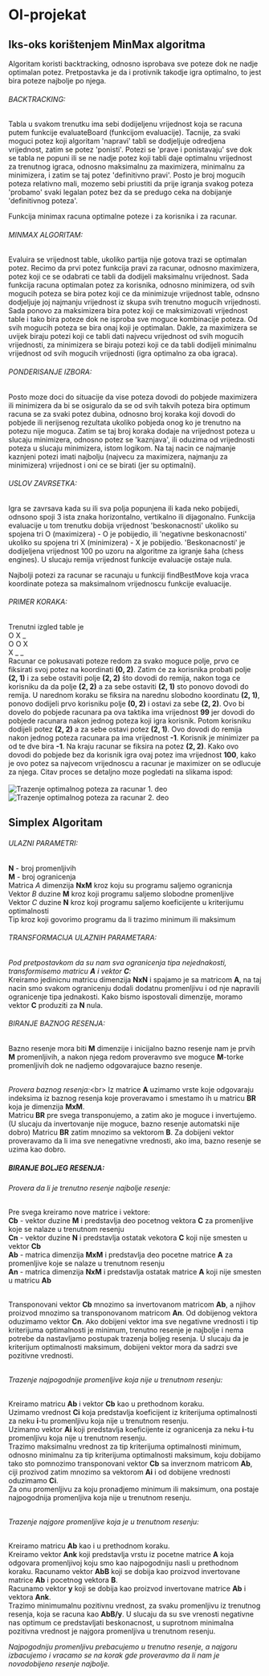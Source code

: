 # OI-projekat

## Iks-oks korištenjem MinMax algoritma

Algoritam koristi backtracking, odnosno isprobava sve poteze dok ne nadje optimalan potez.
Pretpostavka je da i protivnik takodje igra optimalno, to jest bira poteze najbolje po njega.

###### BACKTRACKING:
Tabla u svakom trenutku ima sebi dodijeljenu vrijednost koja se racuna putem funkcije evaluateBoard (funkcijom evaluacije).
Tacnije, za svaki moguci potez koji algoritam 'napravi' tabli se dodjeljuje odredjena vrijednost, zatim se potez 'ponisti'.
Potezi se 'prave i ponistavaju' sve dok se tabla ne popuni ili se ne nadje potez koji tabli daje optimalnu vrijednost za trenutnog 
igraca, odnosno maksimalnu za maximizera, minimalnu za minimizera, i zatim se taj potez 'definitivno pravi'. 
Posto je broj mogucih poteza relativno mali, mozemo sebi priustiti da prije igranja svakog poteza 'probamo' svaki legalan potez
bez da se predugo ceka na dobijanje 'definitivnog poteza'. 

Funkcija minimax racuna optimalne poteze i za korisnika i za racunar. 

###### MINMAX ALGORITAM: 
Evaluira se vrijednost table, ukoliko partija nije gotova trazi se optimalan potez.
Recimo da prvi potez funkcija pravi za racunar, odnosno maximizera, potez koji ce se odabrati ce tabli da dodijeli maksimalnu vrijednost. Sada funkcija racuna optimalan potez za korisnika, odnosno minimizera, od svih mogucih poteza se bira potez koji ce da minimizuje vrijednost table, odnsno dodjeljuje joj najmanju vrijednost iz skupa svih trenutno mogucih vrijednosti. 
Sada ponovo za maksimizera bira potez koji ce maksimizovati vrijednost table i tako bira poteze dok ne isproba sve moguce kombinacije poteza.
Od svih mogucih poteza se bira onaj koji je optimalan.
Dakle, za maximizera se uvijek biraju potezi koji ce tabli dati najvecu vrijednost od svih mogucih vrijednosti, za minimizera
se biraju potezi koji ce da tabli dodijeli minimalnu vrijednost od svih mogucih vrijednosti (igra optimalno za oba igraca).

###### PONDERISANJE IZBORA:
Posto moze doci do situacije da vise poteza dovodi do pobjede maximizera ili minimizera da bi se osiguralo da se od svih
takvih poteza bira optimum racuna se za svaki potez dubina, odnosno broj koraka koji dovodi do pobjede ili nerijsenog rezultata ukoliko pobjeda onog ko je trenutno na potezu nije moguca. 
Zatim se taj broj koraka dodaje na vrijednost poteza u slucaju minimizera, odnosno potez se 'kaznjava', ili oduzima
od vrijednosti poteza u slucaju minimizera, istom logikom. Na taj nacin ce najmanje kaznjeni potezi imati najbolju
(najvecu za maximizera, najmanju za minimizera) vrijednost i oni ce se birati (jer su optimalni).

###### USLOV ZAVRSETKA:
Igra se zavrsava kada su ili sva polja popunjena ili kada neko pobijedi, odnsono spoji 3 ista znaka horizontalno,
vertikalno ili dijagonalno. Funkcija evaluacije u tom trenutku dobija vrijednost 'beskonacnosti' ukoliko su spojena 
tri O (maximizera) - O je pobijedio, ili 'negativne beskonacnosti' ukoliko su spojena tri X (minimizera) - X je pobijedio.
'Beskonacnosti' je dodijeljena vrijednost 100 po uzoru na algoritme za igranje šaha (chess engines).
U slucaju remija vrijednost funkcije evaluacije ostaje nula.

Najbolji potezi za racunar se racunaju u funkciji findBestMove koja vraca koordinate poteza sa maksimalnom
vrijednoscu funkcije evaluacije. 

###### PRIMER KORAKA:
Trenutni izgled table je <br/>
    O X _<br/>
    O O X<br/>
    X _ _<br/>
Racunar ce pokusavati poteze redom za svako moguce polje, prvo ce fiksirati svoj potez na koordinati **(0, 2)**.
Zatim će za korisnika probati polje **(2, 1)** i za sebe ostaviti polje **(2, 2)** što dovodi do remija, nakon toga ce
korisniku da da polje **(2, 2)** a za sebe ostaviti **(2, 1)** sto ponovo dovodi do remija. 
U narednom koraku se fiksira na narednu slobodno koordinatu **(2, 1)**, ponovo dodijeli prvo korisniku polje **(0, 2)** 
i ostavi za sebe **(2, 2)**. Ovo bi dovelo do pobjede racunara pa ova taktika ima vrijednost **99** jer dovodi do pobjede racunara
nakon jednog poteza koji igra korisnik. Potom korisniku dodijeli potez **(2, 2)** a za sebe ostavi potez **(2, 1)**. Ovo dovodi do remija nakon jednog poteza racunara pa ima vrijednost **-1**. Korisnik je minimizer pa od te dve bira **-1**. 
Na kraju racunar se fiksira na potez **(2, 2)**. Kako ovo dovodi do pobjede bez da korisnik igra ovaj potez ima vrijednost **100**, kako je ovo potez sa najvecom vrijednoscu a racunar je maximizer on se odlucuje za njega.
Citav proces se detaljno moze pogledati na slikama ispod:<br/><br/>
![Trazenje optimalnog poteza za racunar 1. deo](ttt1.jpg)
![Trazenje optimalnog poteza za racunar 2. deo](ttt2.jpg)


## Simplex Algoritam

###### ULAZNI PARAMETRI:
**N** - broj promenljivih<br/>
**M** - broj ogranicenja<br/>
Matrica *A* dimenzija **NxM** kroz koju su programu saljemo ogranicnja<br/>
Vektor *B* duzine **M** kroz koji programu saljemo slobodne promenljive<br/>
Vektor *C* duzine **N** kroz koji programu saljemo koeficijente u kriterijumu optimalnosti<br/>
Tip kroz koji govorimo programu da li trazimo minimum ili maksimum<br/>

###### TRANSFORMACIJA ULAZNIH PARAMETARA:

*Pod pretpostavkom da su nam sva ogranicenja tipa nejednakosti, transformisemo matricu **A** i vektor **C**:*<br/>
Kreiramo jedinicnu matricu dimenzija **NxN** i spajamo je sa matricom **A**, na taj nacin smo svakom ogranicenju dodali dodatnu promenljivu i od nje napravili ogranicenje tipa jednakosti. Kako bismo ispostovali dimenzije, moramo vektor **C** produziti za **N** nula.

###### BIRANJE BAZNOG RESENJA:

Bazno resenje mora biti **M** dimenzije i inicijalno bazno resenje nam je prvih **M** promenljivih, a nakon njega redom proveravmo sve moguce **M**-torke promenljivih dok ne nadjemo odgovarajuce bazno resenje. <br/><br/>

*Provera baznog resenja:*<br\>
Iz matrice **A** uzimamo vrste koje odgovaraju indeksima iz baznog resenja koje proveravamo i smestamo ih u matricu **BR** koja je dimenzija **MxM**.<br/>
Matricu **BR** pre svega transponujemo, a zatim ako je moguce i invertujemo. (U slucaju da invertovanje nije moguce, bazno resenje automatski nije dobro) 
Matricu **BR** zatim mnozimo sa vektorom **B**. Za dobijeni vektor proveravamo da li ima sve nenegativne vrednosti, ako ima, bazno resenje se uzima kao dobro.

##### BIRANJE BOLJEG RESENJA:

*Provera da li je trenutno resenje najbolje resenje:*<br/><br/>

Pre svega kreiramo nove matrice i vektore:<br/>
**Cb** - vektor duzine **M** i predstavlja deo pocetnog vektora **C** za promenljive koje se nalaze u trenutnom resenju<br/>
**Cn** - vektor duzine **N** i predstavlja ostatak vekotora **C** koji nije smesten u vektor **Cb**<br/>
**Ab** - matrica dimenzija **MxM** i predstavlja deo pocetne matrice **A** za promenljive koje se nalaze u trenutnom resenju<br/>
**An** - matrica dimenzija **NxM** i predstavlja ostatak matrice **A** koji nije smesten u matricu **Ab**<br/><br/>

Transponovani vektor **Cb** mnozimo sa invertovanom matricom **Ab**, a njihov proizvod mnozimo sa transponovanom matricom **An**. Od dobijenog vektora oduzimamo vektor **Cn**.
Ako dobijeni vektor ima sve negativne vrednosti i tip kriterijuma optimalnosti je minimum, trenutno resenje je najbolje i nema potrebe da nastavljamo postupak trazenja boljeg resenja. U slucaju da je kriterijum optimalnosti maksimum, dobijeni vektor mora da sadrzi sve pozitivne vrednosti.<br/><br/>

*Trazenje najpogodnije promenljive koja nije u trenutnom resenju:*<br/><br/>

Kreiramo matricu **Ab** i vektor **Cb** kao u prethodnom koraku.<br/>
Uzimamo vrednost **Ci** koja predstavlja koeficijent iz kriterijuma optimalnosti za neku **i**-tu promenljivu koja nije u trenutnom resenju.<br/>
Uzimamo vektor **Ai** koji predstavlja koeficijente iz ogranicenja za neku **i**-tu promenljivu koja nije u trenutnom resenju.<br/>
Trazimo maksimalnu vrednost za tip kriterijuma optimalnosti minimum, odnosno minimalnu za tip kriterijuma optimalnosti maksimum, koju dobijamo tako sto pomnozimo transponovani vektor **Cb** sa inverznom matricom **Ab**, ciji prozivod zatim mnozimo sa vektorom **Ai** i od dobijene vrednosti oduzimamo **Ci**.<br/>
Za onu promenljivu za koju pronadjemo minimum ili maksimum, ona postaje najpogodnija promenljiva koja nije u trenutnom resenju.<br/><br/>

*Trazenje najgore promenljive koja je u trenutnom resenju:*<br/><br/>

Kreiramo matricu **Ab** kao i u prethodnom koraku.<br/>
Kreiramo vektor **Ank** koji predstavlja vrstu iz pocetne matrice **A** koja odgovara promenljivoj koju smo kao najpogodniju nasli u prethodnom koraku.
Racunamo vektor **AbB** koji se dobija kao proizvod invertovane matrice **Ab** i pocetnog vektora **B**.<br/>
Racunamo vektor **y** koji se dobija kao proizvod invertovane matrice **Ab** i vektora **Ank**.<br/>
Trazimo minimumalnu pozitivnu vrednost, za svaku promenljivu iz trenutnog resenja, koja se racuna kao **AbB/y**.
U slucaju da su sve vrenosti negativne nas optimum ce predstavljati beskonacnost, u suprotnom minimalna pozitivna vrednost je najgora promenljiva u trenutnom resenju.

*Najpogodniju promenljivu prebacujemo u trenutno resenje, a najgoru izbacujemo i vracamo se na korak gde proveravmo da li nam je novodobijeno resenje najbolje.*







